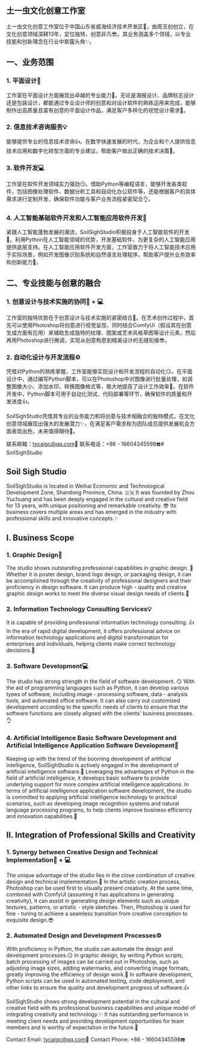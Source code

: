 ## 土一虫文化创意工作室

土一虫文化创意工作室位于中国山东省威海经济技术开发区🧐，由周玉创创立，在文化创意领域深耕13年，定位独特，创意非凡😎。其业务涵盖多个领域，以专业技能和创新理念在行业中崭露头角✨。

## 一、业务范围

### 1. 平面设计🎨
工作室在平面设计方面展现出卓越的专业能力💪。无论是海报设计、品牌标志设计还是包装设计，都能通过专业设计师的创意和对设计软件的熟练运用来完成，能够制作出高质量且富有创意的平面设计作品，满足客户多样化的视觉设计需求👀。

### 2. 信息技术咨询服务💡
能够提供专业的信息技术咨询👍。在数字快速发展的时代，为企业和个人提供信息技术应用和数字化转型方面的专业建议，帮助客户做出正确的技术决策🧐。

### 3. 软件开发💻
工作室在软件开发领域实力强劲😏。借助Python等编程语言，能够开发各类软件，包括图像处理软件、数据分析工具和自动化办公软件等，还能根据客户的具体需求进行定制开发，确保软件功能与客户业务流程紧密契合👌。

### 4. 人工智能基础软件开发和人工智能应用软件开发🤖
紧跟人工智能蓬勃发展的潮流，SoilSighStudio积极投身于人工智能软件的开发🚀。利用Python在人工智能领域的优势，开发基础软件，为更复杂的人工智能应用提供底层支持。在人工智能应用软件开发方面，工作室致力于将人工智能技术应用于实际场景，例如开发图像识别系统和自然语言处理程序，帮助客户提升业务效率和创新能力💪。

## 二、专业技能与创意的融合

### 1. 创意设计与技术实施的协同🎨 + 💻
工作室的独特优势在于创意设计与技术实施的紧密结合🤝。在艺术创作过程中，首先可以使用Photoshop将创意进行视觉呈现，同时结合ComfyUI（假设其在创意生成方面有应用）来辅助生成独特的纹理、图案或艺术风格草图等设计元素，然后再用Photoshop进行微调，实现从创意构思到精美设计的无缝衔接😎。

### 2. 自动化设计与开发流程⚙️
凭借对Python的熟练掌握，工作室能够实现设计和开发流程的自动化😏。在平面设计中，通过编写Python脚本，可以在Photoshop中对图像进行批量处理，如调整图像大小、添加水印、转换图像格式等，极大地提高了设计工作效率👏。在软件开发中，Python脚本可用于自动化测试、代码部署等环节，确保软件的质量和开发进度👍。

SoilSighStudio凭借其专业的业务能力和将创意与技术相融合的独特模式，在文化创意领域展现出强大的发展潜力✨，在满足客户需求和为团队成员提供发展机会方面表现出色，未来值得期待🎉。

联系邮箱：tycaigc@qq.com📧
联系电话：+86 - 16604345598☎️# SoilSighStudio

## Soil Sigh Studio 
SoilSighStudio is located in Weihai Economic and Technological Development Zone, Shandong Province, China. 🇨🇳 It was founded by Zhou Yuchuang and has been deeply engaged in the cultural and creative field for 13 years, with unique positioning and remarkable creativity. 😎 Its business covers multiple areas and has emerged in the industry with professional skills and innovative concepts.✨

## I. Business Scope

### 1. Graphic Design🎨
The studio shows outstanding professional capabilities in graphic design. 💪 Whether it is poster design, brand logo design, or packaging design, it can be accomplished through the creativity of professional designers and their proficiency in design software. It can produce high - quality and creative graphic design works to meet the diverse visual design needs of clients.👀

### 2. Information Technology Consulting Services💡
It is capable of providing professional information technology consulting. 👍 In the era of rapid digital development, it offers professional advice on information technology applications and digital transformation for enterprises and individuals, helping clients make correct technology decisions.🧐

### 3. Software Development💻
The studio has strong strength in the field of software development. 😏 With the aid of programming languages such as Python, it can develop various types of software, including image - processing software, data - analysis tools, and automated office software. It can also carry out customized development according to the specific needs of clients to ensure that the software functions are closely aligned with the clients' business processes.👌

### 4. Artificial Intelligence Basic Software Development and Artificial Intelligence Application Software Development🤖
Keeping up with the trend of the booming development of artificial intelligence, SoilSighStudio is actively engaged in the development of artificial intelligence software.🚀 Leveraging the advantages of Python in the field of artificial intelligence, it develops basic software to provide underlying support for more complex artificial intelligence applications. In terms of artificial intelligence application software development, the studio is committed to applying artificial intelligence technology to practical scenarios, such as developing image recognition systems and natural language processing programs, to help clients improve business efficiency and innovation capabilities.💪

## II. Integration of Professional Skills and Creativity

### 1. Synergy between Creative Design and Technical Implementation🎨 + 💻
The unique advantage of the studio lies in the close combination of creative design and technical implementation.🤝 In the artistic creation process, Photoshop can be used first to visually present creativity. At the same time, combined with ComfyUI (assuming it has applications in generating creativity), it can assist in generating design elements such as unique textures, patterns, or artistic - style sketches. Then, Photoshop is used for fine - tuning to achieve a seamless transition from creative conception to exquisite design.😎

### 2. Automated Design and Development Processes⚙️
With proficiency in Python, the studio can automate the design and development processes.😏 In graphic design, by writing Python scripts, batch processing of images can be carried out in Photoshop, such as adjusting image sizes, adding watermarks, and converting image formats, greatly improving the efficiency of design work.👏 In software development, Python scripts can be used in automated testing, code deployment, and other links to ensure the quality and development progress of software.👍

SoilSighStudio shows strong development potential in the cultural and creative field with its professional business capabilities and unique model of integrating creativity and technology.✨ It has outstanding performance in meeting client needs and providing development opportunities for team members and is worthy of expectation in the future.🎉

Contact Email: tycaigc@qq.com📧
Contact Phone: +86 - 16604345598☎️
